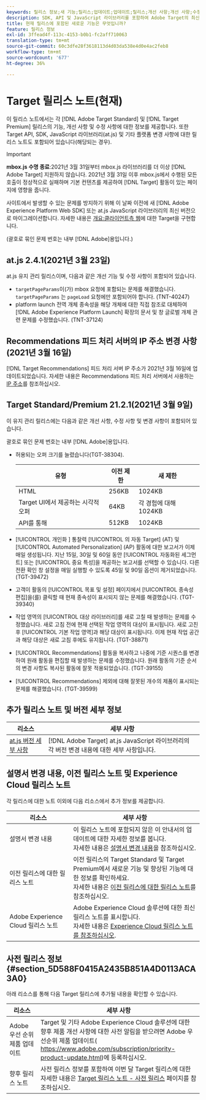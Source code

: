 ```yaml
---
keywords: 릴리스 정보;새 기능;릴리스;업데이트;업데이트;릴리스;개선 사항;개선 사항;수정 사항;버그 수정;업데이트
description: SDK, API 및 JavaScript 라이브러리를 포함하여 Adobe Target의 최신 릴리스에 포함된 새로운 기능, 개선 사항 및 수정 내용에 대해 알아봅니다.
title: 현재 릴리스에 포함된 새로운 기능은 무엇입니까?
feature: 릴리스 정보
exl-id: 3ffead4f-113c-4153-b0b1-fc2aff710063
translation-type: tm+mt
source-git-commit: 60c3dfe28f3618113d4d03da538e4d0e4ac2feb8
workflow-type: tm+mt
source-wordcount: '677'
ht-degree: 36%

---
```


# Target 릴리스 노트(현재)

이 릴리스 노트에서는 각 [!DNL Adobe Target Standard] 및 [!DNL Target Premium] 릴리스의 기능, 개선 사항 및 수정 사항에 대한 정보를 제공합니다. 또한 Target API, SDK, JavaScript 라이브러리(at.js) 및 기타 플랫폼 변경 사항에 대한 릴리스 노트도 포함되어 있습니다(해당되는 경우).

>[!IMPORTANT]
>
>**mbox.js 수명 종료**:2021년 3월 31일부터 mbox.js 라이브러리를 더 이상  [!DNL Adobe Target] 지원하지 않습니다. 2021년 3월 31일 이후 mbox.js에서 수행된 모든 호출이 정상적으로 실패하며 기본 컨텐츠를 제공하여 [!DNL Target] 활동이 있는 페이지에 영향을 줍니다.
>
>사이트에서 발생할 수 있는 문제를 방지하기 위해 이 날짜 이전에 새 [!DNL Adobe Experience Platform Web SDK] 또는 at.js JavaScript 라이브러리의 최신 버전으로 마이그레이션합니다. 자세한 내용은 [개요:클라이언트측 웹](/help/c-implementing-target/c-implementing-target-for-client-side-web/implement-target-for-client-side-web.md)에 대한 Target을 구현합니다.

(괄호로 묶인 문제 번호는 내부 [!DNL Adobe]용입니다.)

## at.js 2.4.1(2021년 3월 23일)

at.js 유지 관리 릴리스이며, 다음과 같은 개선 기능 및 수정 사항이 포함되어 있습니다.

* `targetPageParams`이(가) mbox 요청에 포함되는 문제를 해결했습니다. `targetPageParams` 는  `pageLoad` 요청에만 포함되어야 합니다. (TNT-40247)
* platform launch 전역 개체 종속성을 해당 개체에 대한 직접 참조로 대체하여 [!DNL Adobe Experience Platform Launch] 확장의 문서 및 창 글로벌 개체 관련 문제를 수정했습니다. (TNT-37124)

## Recommendations 피드 처리 서버의 IP 주소 변경 사항(2021년 3월 16일)

[!DNL Target Recommendations] 피드 처리 서버 IP 주소가 2021년 3월 16일에 업데이트되었습니다. 자세한 내용은 Recommendations 피드 처리 서버에서 사용하는 [IP 주소](/help/c-recommendations/c-recommendations-faq/ip-addresses-marketing-cloud.md)를 참조하십시오.

## Target Standard/Premium 21.2.1(2021년 3월 9일)

이 유지 관리 릴리스에는 다음과 같은 개선 사항, 수정 사항 및 변경 사항이 포함되어 있습니다.

괄호로 묶인 문제 번호는 내부 [!DNL Adobe]용입니다.

* 허용되는 오퍼 크기를 늘렸습니다(TGT-38304).

   | 유형 | 이전 제한 | 새 제한 |
   | --- | --- | --- |
   | HTML | 256KB | 1024KB |
   | Target UI에서 제공하는 시각적 오퍼 | 64KB | 각 경험에 대해 1024KB |
   | API를 통해 | 512KB | 1024KB |

* [!UICONTROL 개인화 ] 통찰력 [!UICONTROL 의 자동 Target] (AT) 및  [!UICONTROL Automated Personalization] (AP) 활동에 대한 보고서가 이제 매일 생성됩니다. 지난 15일, 30일 및 60일 동안 [!UICONTROL 자동화된 세그먼트] 또는 [!UICONTROL 중요 특성]을 제공하는 보고서를 선택할 수 있습니다. 다른 전환 확인 창 설정을 매일 실행할 수 있도록 45일 및 90일 옵션이 제거되었습니다. (TGT-39472)
* 고객이 활동의 [!UICONTROL 목표 및 설정] 페이지에서 [!UICONTROL 종속성 편집]을(를) 클릭할 때 현재 종속성이 표시되지 않는 문제를 해결했습니다. (TGT-39340)
* 작업 영역의 [!UICONTROL 대상 라이브러리]를 새로 고칠 때 발생하는 문제를 수정했습니다. 새로 고침 전에 현재 선택된 작업 영역의 대상이 표시됩니다. 새로 고친 후 [!UICONTROL 기본 작업 영역]과 해당 대상이 표시됩니다. 이제 현재 작업 공간과 해당 대상은 새로 고침 후에도 유지됩니다. (TGT-38871)
* [!UICONTROL Recommendations] 활동을 복사하고 나중에 기준 시퀀스를 변경하여 원래 활동을 편집할 때 발생하는 문제를 수정했습니다. 원래 활동의 기준 순서의 변경 사항도 복사된 활동에 잘못 적용되었습니다. (TGT-39155)
* [!UICONTROL Recommendations] 제외에 대해 잘못된 개수의 제품이 표시되는 문제를 해결했습니다. (TGT-39599)

## 추가 릴리스 노트 및 버전 세부 정보

| 리소스 | 세부 사항 |
|--- |--- |
| [at.js 버전 세부 사항](/help/c-implementing-target/c-implementing-target-for-client-side-web/target-atjs-versions.md) | [!DNL Adobe Target] at.js JavaScript 라이브러리의 각 버전 변경 내용에 대한 세부 사항입니다. |

## 설명서 변경 내용, 이전 릴리스 노트 및 Experience Cloud 릴리스 노트

각 릴리스에 대한 노트 이외에 다음 리소스에서 추가 정보를 제공합니다.

| 리소스 | 세부 사항 |
|--- |--- |
| 설명서 변경 내용 | 이 릴리스 노트에 포함되지 않은 이 안내서의 업데이트에 대한 자세한 정보를 봅니다.<br>자세한 내용은 [설명서 변경 내용](/help/r-release-notes/doc-change.md#reference_366123CF00994BACBBF9BBDF2C4D840C)을 참조하십시오. |
| 이전 릴리스에 대한 릴리스 노트 | 이전 릴리스의 Target Standard 및 Target Premium에서 새로운 기능 및 향상된 기능에 대한 정보를 확인하세요.<br>자세한 내용은 [이전 릴리스에 대한 릴리스 노트](/help/r-release-notes/release-notes-for-previous-releases.md)를 참조하십시오. |
| Adobe Experience Cloud 릴리스 노트 | Adobe Experience Cloud 솔루션에 대한 최신 릴리스 노트를 표시합니다.<br>자세한 내용은  [Experience Cloud 릴리스 노트를 참조하십시오](https://experienceleague.adobe.com/docs/release-notes/experience-cloud/current.html). |

## 사전 릴리스 정보 {#section_5D588F0415A2435B851A4D0113ACA3A0}

아래 리소스를 통해 다음 Target 릴리스에 추가될 내용을 확인할 수 있습니다.

| 리소스 | 세부 사항 |
|--- |--- |
| Adobe 우선 순위 제품 업데이트 | Target 및 기타 Adobe Experience Cloud 솔루션에 대한 향후 제품 개선 사항에 대한 사전 알림을 받으려면 Adobe 우선순위 제품 업데이트(<br>[](https://www.adobe.com/subscription/priority-product-update.html)https://www.adobe.com/subscription/priority-product-update.html)에 등록하십시오. |
| 향후 릴리스 노트 | 사전 릴리스 정보를 포함하여 이번 달 Target 릴리스에 대한 자세한 내용은 [Target 릴리스 노트 - 사전 릴리스](/help/r-release-notes/target-release-notes.md) 페이지를 참조하십시오. |
